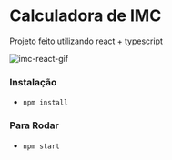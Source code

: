 # Calculadora de IMC
Projeto feito utilizando react + typescript

![imc-react-gif](https://user-images.githubusercontent.com/122728865/215153767-47b26be5-6739-4701-ab1c-f7a841cefeed.gif)

### Instalação
- `npm install`

### Para Rodar
- `npm start`
